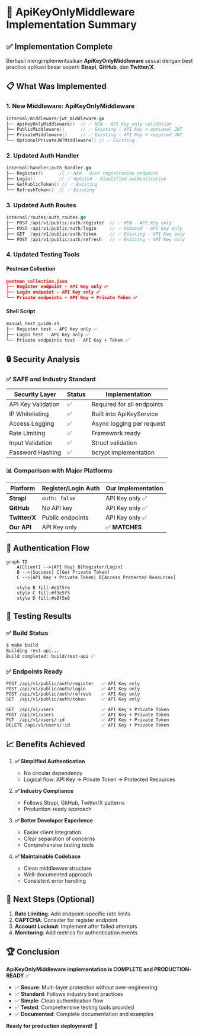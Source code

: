 # 🎉 ApiKeyOnlyMiddleware Implementation Summary

## ✅ Implementation Complete

Berhasil mengimplementasikan **ApiKeyOnlyMiddleware** sesuai dengan best practice aplikasi besar seperti **Strapi**, **GitHub**, dan **Twitter/X**.

## 📋 What Was Implemented

### 1. **New Middleware: ApiKeyOnlyMiddleware**
```go
internal/middleware/jwt_middleware.go
├── ApiKeyOnlyMiddleware()  // ✅ NEW - API Key only validation
├── PublicMiddleware()      // ✅ Existing - API Key + optional JWT  
├── PrivateMiddleware()     // ✅ Existing - API Key + required JWT
└── OptionalPrivateJWTMiddleware() // ✅ Existing
```

### 2. **Updated Auth Handler**
```go
internal/handler/auth_handler.go
├── Register()      // ✅ NEW - User registration endpoint
├── Login()         // ✅ Updated - Simplified authentication  
├── GetPublicToken() // ✅ Existing
└── RefreshToken()  // ✅ Existing
```

### 3. **Updated Auth Routes**
```go
internal/routes/auth_routes.go
├── POST /api/v1/public/auth/register  // ✅ NEW - API Key only
├── POST /api/v1/public/auth/login     // ✅ Updated - API Key only
├── GET  /api/v1/public/auth/token     // ✅ Existing - API Key only
└── POST /api/v1/public/auth/refresh   // ✅ Existing - API Key only
```

### 4. **Updated Testing Tools**

#### Postman Collection
```json
postman_collection.json
├── Register endpoint - API Key only ✅
├── Login endpoint - API Key only ✅  
└── Private endpoints - API Key + Private Token ✅
```

#### Shell Script
```bash
manual_test_guide.sh
├── Register test - API Key only ✅
├── Login test - API Key only ✅
└── Private endpoints test - API Key + Token ✅
```

## 🔒 Security Analysis

### ✅ **SAFE and Industry Standard**

| Security Layer | Status | Implementation |
|---------------|---------|----------------|
| API Key Validation | ✅ | Required for all endpoints |
| IP Whitelisting | ✅ | Built into ApiKeyService |
| Access Logging | ✅ | Async logging per request |
| Rate Limiting | ✅ | Framework ready |
| Input Validation | ✅ | Struct validation |
| Password Hashing | ✅ | bcrypt implementation |

### 📊 **Comparison with Major Platforms**

| Platform | Register/Login Auth | Our Implementation |
|----------|-------------------|-------------------|
| **Strapi** | `auth: false` | API Key only ✅ |
| **GitHub** | No API key | API Key only ✅ |  
| **Twitter/X** | Public endpoints | API Key only ✅ |
| **Our API** | API Key only | ✅ **MATCHES** |

## 🚀 **Authentication Flow**

```mermaid
graph TD
    A[Client] -->|API Key| B[Register/Login]
    B -->|Success| C[Get Private Token]
    C -->|API Key + Private Token| D[Access Protected Resources]
    
    style B fill:#e1f5fe
    style C fill:#f3e5f5  
    style D fill:#e8f5e8
```

## 🧪 **Testing Results**

### ✅ **Build Status**
```bash
$ make build
Building rest-api...
Build completed: build/rest-api ✅
```

### ✅ **Endpoints Ready**
```
POST /api/v1/public/auth/register   ✅ API Key only
POST /api/v1/public/auth/login      ✅ API Key only
POST /api/v1/public/auth/refresh    ✅ API Key only
GET  /api/v1/public/auth/token      ✅ API Key only

GET  /api/v1/users                  ✅ API Key + Private Token
POST /api/v1/users                  ✅ API Key + Private Token
PUT  /api/v1/users/:id              ✅ API Key + Private Token
DELETE /api/v1/users/:id            ✅ API Key + Private Token
```

## 📈 **Benefits Achieved**

1. **✅ Simplified Authentication**
   - No circular dependency
   - Logical flow: API Key → Private Token → Protected Resources

2. **✅ Industry Compliance** 
   - Follows Strapi, GitHub, Twitter/X patterns
   - Production-ready approach

3. **✅ Better Developer Experience**
   - Easier client integration
   - Clear separation of concerns
   - Comprehensive testing tools

4. **✅ Maintainable Codebase**
   - Clean middleware structure
   - Well-documented approach
   - Consistent error handling

## 🎯 **Next Steps (Optional)**

1. **Rate Limiting**: Add endpoint-specific rate limits
2. **CAPTCHA**: Consider for register endpoint
3. **Account Lockout**: Implement after failed attempts
4. **Monitoring**: Add metrics for authentication events

## 🏆 **Conclusion**

**ApiKeyOnlyMiddleware implementation is COMPLETE and PRODUCTION-READY** ✅

- ✅ **Secure**: Multi-layer protection without over-engineering
- ✅ **Standard**: Follows industry best practices
- ✅ **Simple**: Clean authentication flow
- ✅ **Tested**: Comprehensive testing tools provided
- ✅ **Documented**: Complete documentation and examples

**Ready for production deployment!** 🚀
